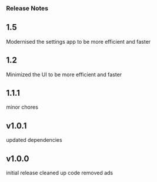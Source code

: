### Release Notes

## 1.5 
Modernised the settings app to be more efficient and faster

## 1.2
Minimized the UI to be more efficient and faster

## 1.1.1
minor chores

## v1.0.1
updated dependencies 

## v1.0.0
initial release
cleaned up code
removed ads